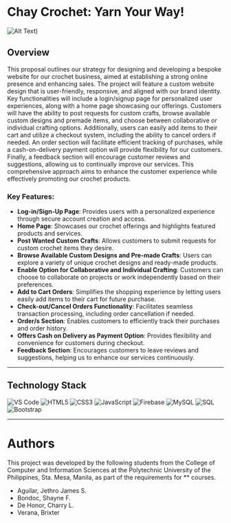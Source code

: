 # Chay Crochet: Yarn Your Way!

![Alt Text](banner-logo.png))


## Overview
This proposal outlines our strategy for designing and developing a bespoke website for our crochet business, aimed at establishing a strong online presence and enhancing sales. The project will feature a custom website design that is user-friendly, responsive, and aligned with our brand identity. Key functionalities will include a login/signup page for personalized user experiences, along with a home page showcasing our offerings. Customers will have the ability to post requests for custom crafts, browse available custom designs and premade items, and choose between collaborative or individual crafting options. Additionally, users can easily add items to their cart and utilize a checkout system, including the ability to cancel orders if needed. An order section will facilitate efficient tracking of purchases, while a cash-on-delivery payment option will provide flexibility for our customers. Finally, a feedback section will encourage customer reviews and suggestions, allowing us to continually improve our services. This comprehensive approach aims to enhance the customer experience while effectively promoting our crochet products.

### Key Features:
- **Log-in/Sign-Up Page**: Provides users with a personalized experience through secure account creation and access.
- **Home Page**: Showcases our crochet offerings and highlights featured products and services.
- **Post Wanted Custom Crafts**: Allows customers to submit requests for custom crochet items they desire.
- **Browse Available Custom Designs and Pre-made Crafts**: Users can explore a variety of unique crochet designs and ready-made products.
- **Enable Option for Collaborative and Individual Crafting**: Customers can choose to collaborate on projects or work independently based on their preferences.
- **Add to Cart Orders**: Simplifies the shopping experience by letting users easily add items to their cart for future purchase.
- **Check-out/Cancel Orders Functionality**: Facilitates seamless transaction processing, including order cancellation if needed.
- **Order/s Section**: Enables customers to efficiently track their purchases and order history.
- **Offers Cash on Delivery as Payment Option**: Provides flexibility and convenience for customers during checkout.
- **Feedback Section**: Encourages customers to leave reviews and suggestions, helping us to enhance our services continuously.

---

## Technology Stack
![VS Code](https://img.shields.io/badge/VS%20Code-007ACC?style=for-the-badge&logo=visual-studio-code&logoColor=white)
![HTML5](https://img.shields.io/badge/HTML5-E34F26?style=for-the-badge&logo=html5&logoColor=white)
![CSS3](https://img.shields.io/badge/CSS3-1572B6?style=for-the-badge&logo=css3&logoColor=white)
![JavaScript](https://img.shields.io/badge/JavaScript-F7DF1E?style=for-the-badge&logo=javascript&logoColor=black)
![Firebase](https://img.shields.io/badge/Firebase-FFCA28?style=for-the-badge&logo=firebase&logoColor=black)
![MySQL](https://img.shields.io/badge/MySQL-4479A1?style=for-the-badge&logo=mysql&logoColor=white)
![SQL](https://img.shields.io/badge/SQL-003B57?style=for-the-badge&logo=database&logoColor=white)
![Bootstrap](https://img.shields.io/badge/Bootstrap-7952B3?style=for-the-badge&logo=bootstrap&logoColor=white)

---

# Authors
This project was developed by the following students from the College of Computer and Information Sciences at the Polytechnic University of the Philippines, Sta. Mesa, Manila, as part of the requirements for ** courses.

* Aguilar, Jethro James S.
* Bondoc, Shayne F.
* De Honor, Charry L.
* Verana, Brixter
